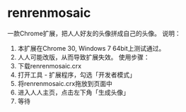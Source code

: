 renrenmosaic
============

一款Chrome扩展，把人人好友的头像拼成自己的头像。
说明：
1. 本扩展在Chrome 30, Windows 7 64bit上测试通过。
2. 人人可能改版，从而导致扩展失效。
使用步骤：
1. 下载renrenmosaic.crx
2. 打开工具 - 扩展程序，勾选「开发者模式」
3. 将renrenmosaic.crx拖放到页面中
4. 进入人人主页，点击左下角「生成头像」
5. 等待
